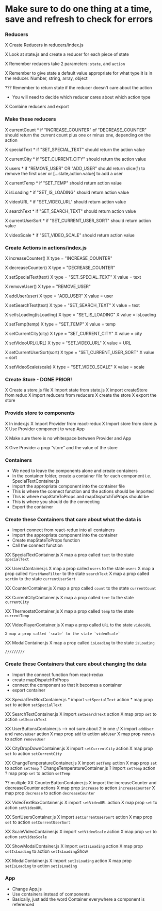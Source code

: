 # Make sure to do one thing at a time, save and refresh to check for errors

###  Reducers
  X Create Reducers in reducers/index.js

  X Look at state.js and create a reducer for each piece of state

  X Remember reducers take 2 parameters: `state`, and `action`

  X Remember to give state a default value appropriate for what type it is in the reducer. Number, string, array, object

  ??? Remember to return state if the reducer doesn't care about the action

  * You will need to decide which reducer cares about which action type

  X Combine reducers and export

### Make these reducers
  X currentCount
    * if "INCREASE_COUNTER" of "DECREASE_COUNTER" should return the current count plus one or minus one, depending on the action

  X specialText
    * if "SET_SPECIAL_TEXT" should return the action value

  X currentCity
    * if "SET_CURRENT_CITY" should return the action value

  X users
    * if "REMOVE_USER" OR "ADD_USER" should return slice(1) to remove the first user or [...state,action.value] to add a user

  X currentTemp
    * if "SET_TEMP" should return action value

  X isLoading
    * if "SET_IS_LOADING" should return action value  

  X videoURL
    * if "SET_VIDEO_URL" should return action value

  X searchText
    * if "SET_SEARCH_TEXT" should return action value

  X currentUserSort
    * if "SET_CURRENT_USER_SORT" should return action value

  X videoScale
    * if "SET_VIDEO_SCALE" should return action value

### Create Actions in actions/index.js
  X increaseCounter()
    X type = "INCREASE_COUNTER"

  X decreaseCounter()
    X type = "DECREASE_COUNTER"

  X setSpecialText(text)
    X type = "SET_SPECIAL_TEXT"
    X value = text

  X removeUser()
    X type = "REMOVE_USER"

  X addUser(user)
    X type = "ADD_USER"
    X value = user

  X setSearchText(text)
    X type = "SET_SEARCH_TEXT"
    X value = text

  X setIsLoading(isLoading)
    X type = "SET_IS_LOADING"
    X value = isLoading

  X setTemp(temp)
    X type = "SET_TEMP"
    X value = temp

  X setCurrentCity(city)
    X type = "SET_CURRENT_CITY"
    X value = city

  X setVideoURL(URL)
    X type = "SET_VIDEO_URL"
    X value = URL

  X setCurrentUserSort(sort)
    X type = "SET_CURRENT_USER_SORT"
    X value = sort

  X setVideoScale(scale)
    X type = "SET_VIDEO_SCALE"
    X value = scale

### Create Store - DONE PRIOR!
  X Create a store.js file
  X Import state from state.js
  X import createStore from redux
  X import reducers from reducers
  X create the store
  X export the store

### Provide store to components
  X In index.js
  X Import Provider from react-redux
  X Import store from store.js
  X Use Provider component to wrap App

  X Make sure there is no whitespace between Provider and App

  X Give Provider a prop “store” and the value of the store


### Containers
  * We need to leave the components alone and create containers
  * In the container folder, create a container file for each component i.e. SpecialTextContainer.js
  * Import the appropriate component into the container file
  * This is where the connect function and the actions should be imported
  * This is where mapStateToProps and mapDispatchToProps should be
  * This is where you should do the connecting
  * Export the container



### Create these Containers that care about what the data is
  * Import connect from react-redux into all containers
  * Import the appropriate component into the container
  * Create mapStateToProps function
  * Call the connect function

  XX SpecialTextContainer.js
    X map a prop called `text` to the state `specialText`

  XX UsersContainer.js
    X map a prop called `users` to the state `users`
    X map a prop called `firstNameFilter` to the state `searchText`
    X map a prop called `sortOn` to the state `currentUserSort`

  XX CounterContainer.js
    X map a prop called `count` to the state `currentCount`

  XX CurrentCityContainer.js
    X map a prop called `text` to the state `currentCity`

  XX ThermostatContainer.js
    X map a prop called `temp` to the state `currentTemp`

  XX VideoPlayerContainer.js
    X map a prop called `URL` to the state `videoURL`

    X map a prop called `scale` to the state `videoScale`

  XX ModalContainer.js
    X map a prop called `isLoading` to the state `isLoading`

    /////////

### Create these Containers that care about changing the data
  * Import the connect function from react-redux
  * create mapDispatchToProps
  * connect the component so that it becomes a container
  * export container

  XX SpecialTextBoxContainer.js
    * import `setSpecialText` action
    * map prop `set` to action `setSpecialText`

  XX SearchTextContainer.js
      X import `setSearchText` action
      X map prop `set` to action `setSearchText`

  XX UserButtonsContainer.js
  --> not sure about 2 in one :/
    X import `addUser` and `removeUser` action
    X map prop `add` to action `addUser`
    X map prop `remove` to action `removeUser`

  XX CityDropDownContainer.js
    X import `setCurrentCity` action
    X map prop `set` to action `setCurrentCity`

  XX ChangeTemperatureContainer.js
    X import `setTemp` action
    X map prop `set` to action `setTemp`
    ? ChangeTemperatureContainer.js
      ? import `setTemp` action
      ? map prop `set` to action `setTemp`

?? multiple
  XX CounterButtonContainer.js
    X import the increaseCounter and decreaseCounter actions
    X map prop `increase` to action `increaseCounter`
    X map prop `decrease` to action `decreaseCounter`

  XX VideoTextBoxContainer.js
    X import `setVideoURL` action
    X map prop `set` to action `setVideoURL`

  XX SortUsersContainer.js
    X import `setCurrentUserSort` action
    X map prop `set` to action `setCurrentUserSort`

  XX ScaleVideoContainer.js
    X import `setVideoScale` action
    X map prop `set` to action `setVideoScale`

  XX ShowModalContainer.js
    X import `setIsLoading` action
    X map prop `setIsLoading` to action `setIsLoading`Show

  XX ModalContainer.js
    X import `setIsLoading` action
    X map prop `setIsLoading` to action `setIsLoading`

### App
  * Change App.js
  * Use containers instead of components
  * Basically, just add the word Container everywhere a component is referenced
